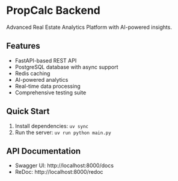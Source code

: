 # PropCalc Backend

Advanced Real Estate Analytics Platform with AI-powered insights.

## Features

- FastAPI-based REST API
- PostgreSQL database with async support
- Redis caching
- AI-powered analytics
- Real-time data processing
- Comprehensive testing suite

## Quick Start

1. Install dependencies: `uv sync`
2. Run the server: `uv run python main.py`

## API Documentation

- Swagger UI: http://localhost:8000/docs
- ReDoc: http://localhost:8000/redoc
